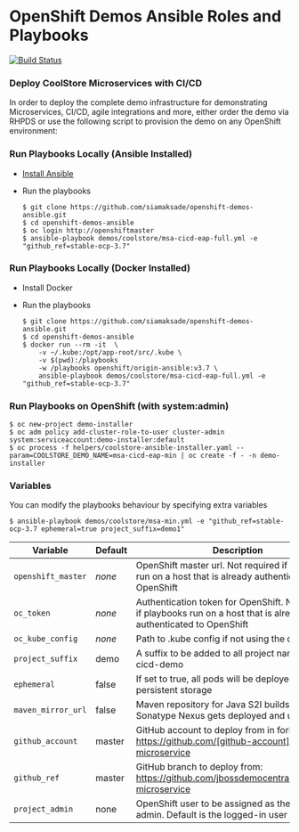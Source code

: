 # OpenShift Demos Ansible Roles and Playbooks
[![Build Status](https://travis-ci.org/siamaksade/openshift-demos-ansible.svg?branch=master)](https://travis-ci.org/siamaksade/openshift-demos-ansible)

### Deploy CoolStore Microservices with CI/CD
In order to deploy the complete demo infrastructure for demonstrating Microservices, CI/CD, 
agile integrations and more, either order the demo via RHPDS or use the following script to provision the demo
on any OpenShift environment:

### Run Playbooks Locally (Ansible Installed)

* [Install Ansible](http://docs.ansible.com/ansible/latest/intro_installation.html)
* Run the playbooks

  ```
  $ git clone https://github.com/siamaksade/openshift-demos-ansible.git
  $ cd openshift-demos-ansible
  $ oc login http://openshiftmaster
  $ ansible-playbook demos/coolstore/msa-cicd-eap-full.yml -e "github_ref=stable-ocp-3.7"
  ```

### Run Playbooks Locally (Docker Installed)

* Install Docker
* Run the playbooks

  ```
  $ git clone https://github.com/siamaksade/openshift-demos-ansible.git
  $ cd openshift-demos-ansible
  $ docker run --rm -it  \
      -v ~/.kube:/opt/app-root/src/.kube \
      -v $(pwd):/playbooks 
      -w /playbooks openshift/origin-ansible:v3.7 \
      ansible-playbook demos/coolstore/msa-cicd-eap-full.yml -e "github_ref=stable-ocp-3.7"
  ```

### Run Playbooks on OpenShift (with system:admin)

```
$ oc new-project demo-installer
$ oc adm policy add-cluster-role-to-user cluster-admin system:serviceaccount:demo-installer:default
$ oc process -f helpers/coolstore-ansible-installer.yaml --param=COOLSTORE_DEMO_NAME=msa-cicd-eap-min | oc create -f - -n demo-installer
```

### Variables

You can modify the playbooks behaviour by specifying extra variables

```
$ ansible-playbook demos/coolstore/msa-min.yml -e "github_ref=stable-ocp-3.7 ephemeral=true project_suffix=demo1"
```


| Variable             | Default   | Description                                                                           |
|----------------------|-----------|---------------------------------------------------------------------------------------|
| `openshift_master`   | *none*    | OpenShift master url. Not required if playbooks run on a host that is already authenticated to OpenShift |
| `oc_token`           | *none*    | Authentication token for OpenShift. Not required if playbooks run on a host that is already authenticated to OpenShift |
| `oc_kube_config`     | *none*    | Path to .kube config if not using the default |
| `project_suffix`     | demo      | A suffix to be added to all project names e.g. cicd-demo                              |
| `ephemeral`          | false     | If set to true, all pods will be deployed without persistent storage                  |
| `maven_mirror_url`   | false     | Maven repository for Java S2I builds. If empty, Sonatype Nexus gets deployed and used                       |
| `github_account`     | master    | GitHub account to deploy from in forked: https://github.com/[github-account]/coolstore-microservice |
| `github_ref`         | master    | GitHub branch to deploy from: https://github.com/jbossdemocentral/coolstore-microservice |
| `project_admin`      | none      | OpenShift user to be assigned as the project admin. Default is the logged-in user |